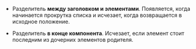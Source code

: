 - Разделитель **между заголовком и элементами**.
  Появляется, когда начинается прокрутка списка и исчезает, когда возвращается в исходное положение.

- Разделитель **в конце компонента**.
  Исчезает, если элемент стоит последним из дочерних элементов родителя.